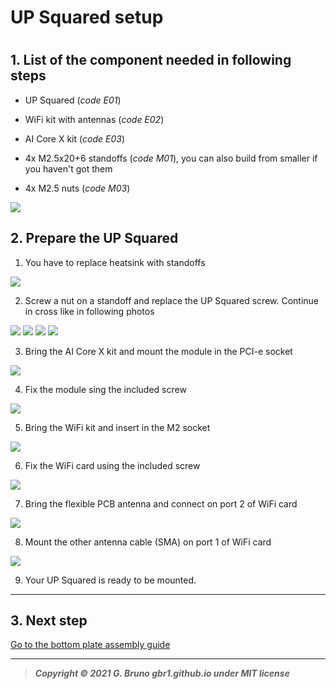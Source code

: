 # UP Squared setup

# 

## 1. List of the component needed in following steps

- UP Squared (*code E01*)

- WiFi kit with antennas (*code E02*)

- AI Core X kit (*code E03*)

- 4x M2.5x20+6 standoffs (*code M01*), you can also build from smaller if you haven't got them

- 4x M2.5 nuts (*code M03*)

![](../doc_images/assembly/up_preparation/up_preparation.001.png)

## 2. Prepare the UP Squared

1. You have to replace heatsink with standoffs 

![](../doc_images/assembly/up_preparation/up_preparation.002.png)

2. Screw a nut on a standoff and replace the UP Squared screw. Continue in cross like in following photos

![](../doc_images/assembly/up_preparation/up_preparation.003.png)
![](../doc_images/assembly/up_preparation/up_preparation.004.png)
![](../doc_images/assembly/up_preparation/up_preparation.005.png)
![](../doc_images/assembly/up_preparation/up_preparation.006.png)

3. Bring the AI Core X kit and mount the module in the PCI-e socket

![](../doc_images/assembly/up_preparation/up_preparation.007.png)

4. Fix the module sing the included screw

![](../doc_images/assembly/up_preparation/up_preparation.008.png)

5. Bring the WiFi kit and insert in the M2 socket

![](../doc_images/assembly/up_preparation/up_preparation.009.png)

6. Fix the WiFi card using the included screw

![](../doc_images/assembly/up_preparation/up_preparation.010.png)

7. Bring the flexible PCB antenna and connect on port 2 of WiFi card

![](../doc_images/assembly/up_preparation/up_preparation.011.png)

8. Mount the other antenna cable (SMA) on port 1 of WiFi card

![](../doc_images/assembly/up_preparation/up_preparation.012.png)

9. Your UP Squared is ready to be mounted.

---

## 3. Next step

[Go to the bottom plate assembly guide](2_bottom_plate_setup.md)

---

> ***Copyright © 2021 G. Bruno gbr1.github.io under MIT license***
